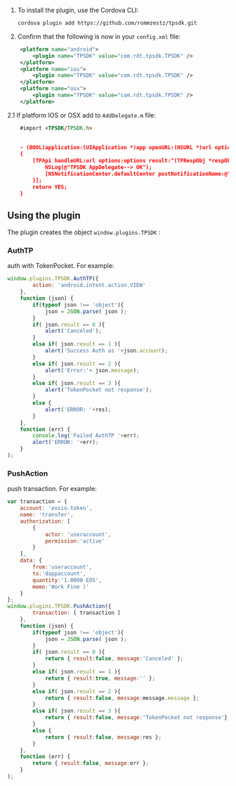 

1. To install the plugin, use the Cordova CLI:

    ```bash
    cordova plugin add https://github.com/rommzestz/tpsdk.git
    ```

2. Confirm that the following is now in your `config.xml` file:

```xml
    <platform name="android">
        <plugin name="TPSDK" value="com.rdt.tpsdk.TPSDK" />
    </platform>
    <platform name="ios">
        <plugin name="TPSDK" value="com.rdt.tpsdk.TPSDK" />
    </platform>
    <platform name="osx">
        <plugin name="TPSDK" value="com.rdt.tpsdk.TPSDK" />
    </platform>
```

2.1 If platform IOS or OSX add to `AddDelegate.m` file:

```xml
	#import <TPSDK/TPSDK.h>
	
	
    - (BOOL)application:(UIApplication *)app openURL:(NSURL *)url options:(NSDictionary<UIApplicationOpenURLOptionsKey,id> *)options
	{
		[TPApi handleURL:url options:options result:^(TPRespObj *respObj) {
			NSLog(@"TPSDK AppDelegate--> OK");
			[NSNotificationCenter.defaultCenter postNotificationName:@"TPSDK_notify" object:respObj.data];
		}];
		return YES;
	}
```

## Using the plugin

The plugin creates the object `window.plugins.TPSDK` :

### AuthTP

auth with TokenPocket. For example:

```javascript
window.plugins.TPSDK.AuthTP({
		action: 'android.intent.action.VIEW'
	},
	function (json) {
		if(typeof json !== 'object'){
			json = JSON.parse( json );
		}
		if( json.result == 0 ){
			alert('Canceled');
		}
		else if( json.result == 1 ){
			alert('Success Auth as '+json.account);
		}
		else if( json.result == 2 ){
			alert('Error:'+ json.message);
		}
		else if( json.result == 3 ){
			alert('TokenPocket not response');
		}
		else {
			alert('ERROR: '+res);
		}
	},
	function (err) { 
		console.log('Failed AuthTP '+err);
		alert('ERROR: '+err);
	}
);
```

### PushAction

push transaction. For example:

```javascript
var transaction = {
	account: 'eosio.token',
	name: 'transfer',
	authorization: [
		{
			actor: 'useraccount',
			permission:'active'
		}
	],
	data: { 
		from:'useraccount',
		to:'dappaccount',
		quantity:'1.0000 EOS',
		memo:'Work Fine )'
	}
};
window.plugins.TPSDK.PushAction({
		transaction: [ transaction ]
	},
	function (json) {
		if(typeof json !== 'object'){
			json = JSON.parse( json );
		}
		if( json.result == 0 ){
			return { result:false, message:'Canceled' };
		}
		else if( json.result == 1 ){
			return { result:true, message:'' };
		}
		else if( json.result == 2 ){
			return { result:false, message:message.message };
		}
		else if( json.result == 3 ){
			return { result:false, message:'TokenPocket not response'};
		}
		else {
			return { result:false, message:res };
		}
	},
	function (err) {
		return { result:false, message:err };
	}
);
```
